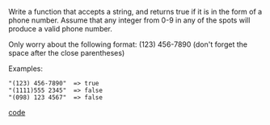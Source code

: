 Write a function that accepts a string, and returns true if it is in the form of a phone number.
Assume that any integer from 0-9 in any of the spots will produce a valid phone number.

Only worry about the following format:
(123) 456-7890 (don't forget the space after the close parentheses)

Examples:

```
"(123) 456-7890"  => true
"(1111)555 2345"  => false
"(098) 123 4567"  => false

```

[code](/js/codewars/valid_phone_number/main.js)
